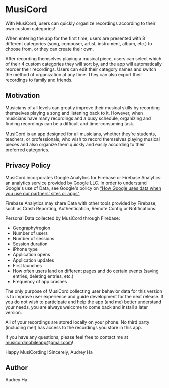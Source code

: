 # MusiCord
With MusiCord, users can quickly organize recordings according to their own custom categories! 

When entering the app for the first time, users are presented with 8 different categories (song, composer, artist, instrument, album, etc.) to choose from, or they can create their own. 

After recording themselves playing a musical piece, users can select which of their 4 custom categories they will sort by, and the app will automatically reorder their recordings. Users can edit their category names and switch the method of organization at any time. They can also export their recordings to family and friends.

## Motivation
Musicians of all levels can greatly improve their musical skills by recording themselves playing a song and listening back to it. However, when musicians have many recordings and a busy schedule, organizing and finding recordings can be a difficult and time-consuming task. 

MusiCord is an app designed for all musicians, whether they’re students, teachers, or professionals, who wish to record themselves playing musical pieces and also organize them quickly and easily according to their preferred categories.

## Privacy Policy
MusiCord incorporates Google Analytics for Firebase or Firebase Analytics: an analytics service provided by Google LLC. In order to understand Google's use of Data, see Google's policy on
[“How Google uses data when you use our partners' sites or apps"](https://www.google.com/policies/privacy/partners/)

Firebase Analytics may share Data with other tools provided by Firebase, such as Crash Reporting, Authentication, Remote Config or Notifications.

Personal Data collected by MusiCord through Firebase:
- Geography/region
- Number of users
- Number of sessions
- Session duration
- iPhone type
- Application opens
- Application updates
- First launches
- How often users land on different pages and do certain events (saving entries, deleting entries, etc.)
- Frequency of app crashes

The only purpose of MusiCord collecting user behavior data for this version is to improve user experience and guide development for the next release. If you do not wish to participate and help the app (and me) better understand your needs, you are always welcome to come back and install a later version.

All of your recordings are stored locally on your phone. No third party (including me!) has access to the recordings you store in this app.

If you have any questions, please feel free to contact me at musicordmobileapp@gmail.com!

Happy MusiCording!
Sincerely, 
Audrey Ha

## Author
Audrey Ha
